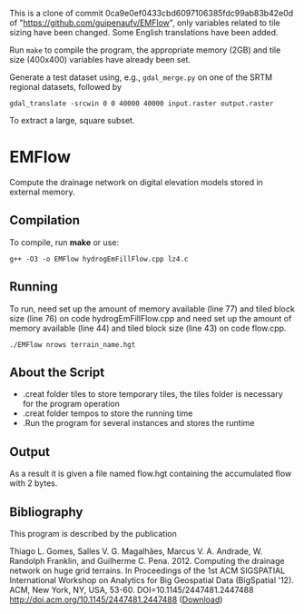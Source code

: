 This is a clone of commit 0ca9e0ef0433cbd6097106385fdc99ab83b42e0d of
"https://github.com/guipenaufv/EMFlow", only variables related to tile sizing
have been changed. Some English translations have been added.

Run `make` to compile the program, the appropriate memory (2GB) and tile size
(400x400) variables have already been set.

Generate a test dataset using, e.g., `gdal_merge.py` on one of the SRTM regional
datasets, followed by

    gdal_translate -srcwin 0 0 40000 40000 input.raster output.raster

To extract a large, square subset.



EMFlow
======
Compute the drainage network on digital elevation models stored in external memory.

Compilation
-----------
To compile, run **make** or use:

    g++ -O3 -o EMFlow hydrogEmFillFlow.cpp lz4.c

Running
-------
To run, need set up the amount of memory available (line 77) and tiled block size (line 76) on code hydrogEmFillFlow.cpp and need set up the amount of memory available (line 44) and tiled block size (line 43) on code flow.cpp.

    ./EMFlow nrows terrain_name.hgt

About the Script
----------------
* .creat folder tiles to store temporary tiles, the tiles folder is necessary for the program operation
* .creat folder tempos to store the running time
* .Run the program for several instances and stores the runtime

Output
------
As a result it is given a file named flow.hgt containing the accumulated flow with 2 bytes.

Bibliography
------------
This program is described by the publication

Thiago L. Gomes, Salles V. G. Magalhães, Marcus V. A. Andrade, W. Randolph Franklin, and Guilherme C. Pena. 2012. Computing the drainage network on huge grid terrains. In Proceedings of the 1st ACM SIGSPATIAL International Workshop on Analytics for Big Geospatial Data (BigSpatial '12). ACM, New York, NY, USA, 53-60. DOI=10.1145/2447481.2447488 http://doi.acm.org/10.1145/2447481.2447488 ([Download](http://dx.doi.org/10.1145/2447481.2447488))
